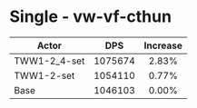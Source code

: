 # Single - vw-vf-cthun
| Actor | DPS | Increase |
|---|:---:|:---:|
|TWW1-2_4-set|1075674|2.83%|
|TWW1-2-set|1054110|0.77%|
|Base|1046103|0.00%|

